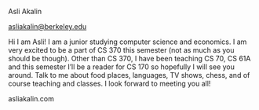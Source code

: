 Asli Akalin

asliakalin@berkeley.edu

Hi I am Asli! I am a junior studying computer science and economics. I am very excited to be a part of CS 370 this semester (not as much as you should be though). Other than CS 370, I have been teaching CS 70, CS 61A and this semester I’ll be a reader for CS 170 so hopefully I will see you around. Talk to me about food places, languages, TV shows, chess, and of course teaching and classes. I look forward to meeting you all!

asliakalin.com